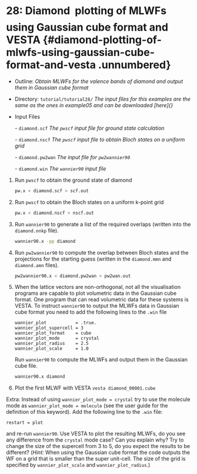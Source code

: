 # 28: Diamond &#151; plotting of MLWFs using Gaussian cube format and VESTA {#diamond-plotting-of-mlwfs-using-gaussian-cube-format-and-vesta .unnumbered}

-   Outline: *Obtain MLWFs for the valence bands of diamond and output
    them in Gaussian cube format*

-   Directory: `tutorial/tutorial28/` *The input files for this examples
    are the same as the ones in example05 and can be downloaded [here]{}*

-   Input Files

    \-    `diamond.scf` *The `pwscf` input file for ground
        state calculation*

    \-    `diamond.nscf` *The `pwscf` input file to obtain
        Bloch states on a uniform grid*

    \-    `diamond.pw2wan` *The input file for `pw2wannier90`*

    \-    `diamond.win` *The `wannier90` input file*

1.  Run `pwscf` to obtain the ground state of diamond

    ```bash title="Terminal"
    pw.x < diamond.scf > scf.out
    ```

2.  Run `pwscf` to obtain the Bloch states on a uniform
    k-point grid

    ```bash title="Terminal"
    pw.x < diamond.nscf > nscf.out
    ```

3.  Run `wannier90` to generate a list of the required overlaps (written
    into the `diamond.nnkp` file).

    ```bash title="Terminal"
    wannier90.x -pp diamond
    ```

4.  Run `pw2wannier90` to compute the overlap between Bloch states and
    the projections for the starting guess (written in the `diamond.mmn`
    and `diamond.amn` files).

    ```bash title="Terminal"
    pw2wannier90.x < diamond.pw2wan > pw2wan.out
    ```

5.  When the lattice vectors are non-orthogonal, not all the
    visualisation programs are capable to plot volumetric data in the
    Gaussian cube format. One program that can read volumetric data for
    these systems is VESTA. To instruct `wannier90` to output the MLWFs
    data in Gaussian cube format you need to add the following lines to
    the `.win` file

    ```vi title="Input file"
    wannier_plot           = .true.
    wannier_plot_supercell = 3
    wannier_plot_format    = cube
    wannier_plot_mode      = crystal
    wannier_plot_radius    = 2.5
    wannier_plot_scale     = 1.0
    ```

    Run `wannier90` to compute the MLWFs and output them in the Gaussian
    cube file.

    ```bash title="Terminal"
    wannier90.x diamond
    ```

6.  Plot the first MLWF with VESTA `vesta diamond_00001.cube`

Extra: Instead of using `wannier_plot_mode = crystal` try to use the
molecule mode as `wannier_plot_mode = molecule` (see the user guide for
the definition of this keyword). Add the following line to the `.win`
file:

```vi title="Input file"
restart = plot
```

and re-run `wannier90`. Use VESTA to plot the resulting MLWFs, do you
see any difference from the `crystal` mode case? Can you explain why?
Try to change the size of the supercell from 3 to 5, do you expect the
results to be different? (*Hint:* When using the Gaussian cube format
the code outputs the WF on a grid that is smaller than the super
unit-cell. The size of the grid is specified by `wannier_plot_scale` and
`wannier_plot_radius`.)


